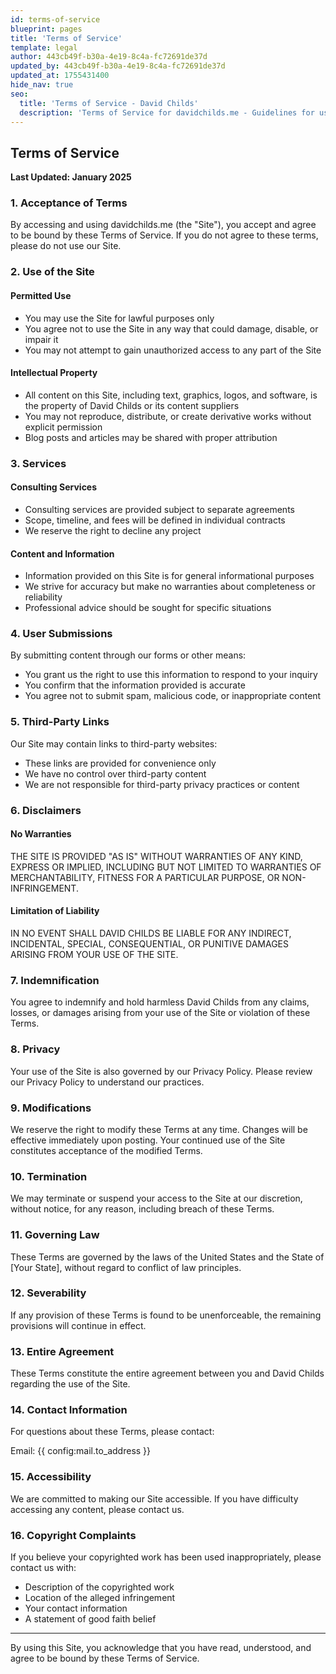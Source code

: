 ```yaml
---
id: terms-of-service
blueprint: pages
title: 'Terms of Service'
template: legal
author: 443cb49f-b30a-4e19-8c4a-fc72691de37d
updated_by: 443cb49f-b30a-4e19-8c4a-fc72691de37d
updated_at: 1755431400
hide_nav: true
seo:
  title: 'Terms of Service - David Childs'
  description: 'Terms of Service for davidchilds.me - Guidelines for using our website and services.'
---
```

## Terms of Service

**Last Updated: January 2025**

### 1. Acceptance of Terms

By accessing and using davidchilds.me (the "Site"), you accept and agree to be bound by these Terms of Service. If you do not agree to these terms, please do not use our Site.

### 2. Use of the Site

#### Permitted Use
- You may use the Site for lawful purposes only
- You agree not to use the Site in any way that could damage, disable, or impair it
- You may not attempt to gain unauthorized access to any part of the Site

#### Intellectual Property
- All content on this Site, including text, graphics, logos, and software, is the property of David Childs or its content suppliers
- You may not reproduce, distribute, or create derivative works without explicit permission
- Blog posts and articles may be shared with proper attribution

### 3. Services

#### Consulting Services
- Consulting services are provided subject to separate agreements
- Scope, timeline, and fees will be defined in individual contracts
- We reserve the right to decline any project

#### Content and Information
- Information provided on this Site is for general informational purposes
- We strive for accuracy but make no warranties about completeness or reliability
- Professional advice should be sought for specific situations

### 4. User Submissions

By submitting content through our forms or other means:
- You grant us the right to use this information to respond to your inquiry
- You confirm that the information provided is accurate
- You agree not to submit spam, malicious code, or inappropriate content

### 5. Third-Party Links

Our Site may contain links to third-party websites:
- These links are provided for convenience only
- We have no control over third-party content
- We are not responsible for third-party privacy practices or content

### 6. Disclaimers

#### No Warranties
THE SITE IS PROVIDED "AS IS" WITHOUT WARRANTIES OF ANY KIND, EXPRESS OR IMPLIED, INCLUDING BUT NOT LIMITED TO WARRANTIES OF MERCHANTABILITY, FITNESS FOR A PARTICULAR PURPOSE, OR NON-INFRINGEMENT.

#### Limitation of Liability
IN NO EVENT SHALL DAVID CHILDS BE LIABLE FOR ANY INDIRECT, INCIDENTAL, SPECIAL, CONSEQUENTIAL, OR PUNITIVE DAMAGES ARISING FROM YOUR USE OF THE SITE.

### 7. Indemnification

You agree to indemnify and hold harmless David Childs from any claims, losses, or damages arising from your use of the Site or violation of these Terms.

### 8. Privacy

Your use of the Site is also governed by our Privacy Policy. Please review our Privacy Policy to understand our practices.

### 9. Modifications

We reserve the right to modify these Terms at any time. Changes will be effective immediately upon posting. Your continued use of the Site constitutes acceptance of the modified Terms.

### 10. Termination

We may terminate or suspend your access to the Site at our discretion, without notice, for any reason, including breach of these Terms.

### 11. Governing Law

These Terms are governed by the laws of the United States and the State of [Your State], without regard to conflict of law principles.

### 12. Severability

If any provision of these Terms is found to be unenforceable, the remaining provisions will continue in effect.

### 13. Entire Agreement

These Terms constitute the entire agreement between you and David Childs regarding the use of the Site.

### 14. Contact Information

For questions about these Terms, please contact:

Email: {{ config:mail.to_address }}

### 15. Accessibility

We are committed to making our Site accessible. If you have difficulty accessing any content, please contact us.

### 16. Copyright Complaints

If you believe your copyrighted work has been used inappropriately, please contact us with:
- Description of the copyrighted work
- Location of the alleged infringement
- Your contact information
- A statement of good faith belief

---

By using this Site, you acknowledge that you have read, understood, and agree to be bound by these Terms of Service.